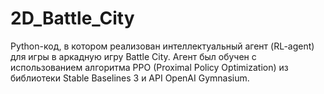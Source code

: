 # 2D_Battle_City
Python-код, в котором реализован интеллектуальный агент (RL-agent) для игры в аркадную игру Battle City. Агент был обучен с использованием алгоритма PPO (Proximal Policy Optimization) из библиотеки Stable Baselines 3 и API OpenAI Gymnasium. 
